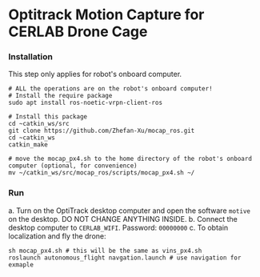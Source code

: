 # Optitrack Motion Capture for CERLAB Drone Cage
### Installation
This step only applies for robot's onboard computer.
```
# ALL the operations are on the robot's onboard computer!
# Install the require package
sudo apt install ros-noetic-vrpn-client-ros

# Install this package
cd ~catkin_ws/src
git clone https://github.com/Zhefan-Xu/mocap_ros.git
cd ~catkin_ws
catkin_make

# move the mocap_px4.sh to the home directory of the robot's onboard computer (optional, for convenience)
mv ~/catkin_ws/src/mocap_ros/scripts/mocap_px4.sh ~/
```

### Run
a. Turn on the OptiTrack desktop computer and open the software ```motive``` on the desktop. DO NOT CHANGE ANYTHING INSIDE.
b. Connect the desktop computer to ```CERLAB_WIFI```. Password: ```00000000```
c. To obtain localization and fly the drone:
```
sh mocap_px4.sh # this will be the same as vins_px4.sh
roslaunch autonomous_flight navgation.launch # use navigation for exmaple
```
